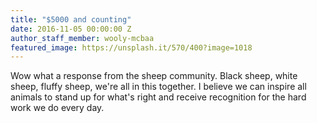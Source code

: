 ```yaml
---
title: "$5000 and counting"
date: 2016-11-05 00:00:00 Z
author_staff_member: wooly-mcbaa
featured_image: https://unsplash.it/570/400?image=1018
---
```


Wow what a response from the sheep community. Black sheep, white sheep, fluffy sheep, we're all in this together. I believe we can inspire all animals to stand up for what's right and receive recognition for the hard work we do every day.

